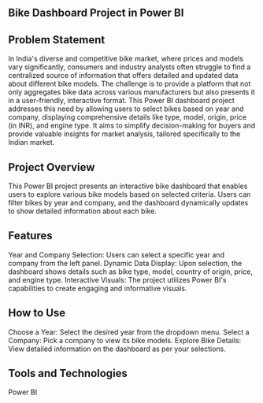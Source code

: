 ## Bike Dashboard Project in Power BI

## Problem Statement

In India's diverse and competitive bike market, where prices and models vary significantly, consumers and industry analysts often struggle to find a centralized source of information that offers detailed and updated data about different bike models. The challenge is to provide a platform that not only aggregates bike data across various manufacturers but also presents it in a user-friendly, interactive format. This Power BI dashboard project addresses this need by allowing users to select bikes based on year and company, displaying comprehensive details like type, model, origin, price (in INR), and engine type. It aims to simplify decision-making for buyers and provide valuable insights for market analysis, tailored specifically to the Indian market.

## Project Overview

This Power BI project presents an interactive bike dashboard that enables users to explore various bike models based on selected criteria. Users can filter bikes by year and company, and the dashboard dynamically updates to show detailed information about each bike.

## Features

Year and Company Selection: Users can select a specific year and company from the left panel.
Dynamic Data Display: Upon selection, the dashboard shows details such as bike type, model, country of origin, price, and engine type.
Interactive Visuals: The project utilizes Power BI's capabilities to create engaging and informative visuals.

## How to Use

Choose a Year: Select the desired year from the dropdown menu.
Select a Company: Pick a company to view its bike models.
Explore Bike Details: View detailed information on the dashboard as per your selections.

## Tools and Technologies

Power BI
